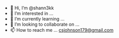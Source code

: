 - 👋 Hi, I’m @shann3kk
- 👀 I’m interested in ...
- 🌱 I’m currently learning ...
- 💞️ I’m looking to collaborate on ...
- 📫 How to reach me ... csjohnson179@gmail.com

<!---
shann3kk/shann3kk is a ✨ special ✨ repository because its `README.md` (this file) appears on your GitHub profile.
You can click the Preview link to take a look at your changes.
--->
